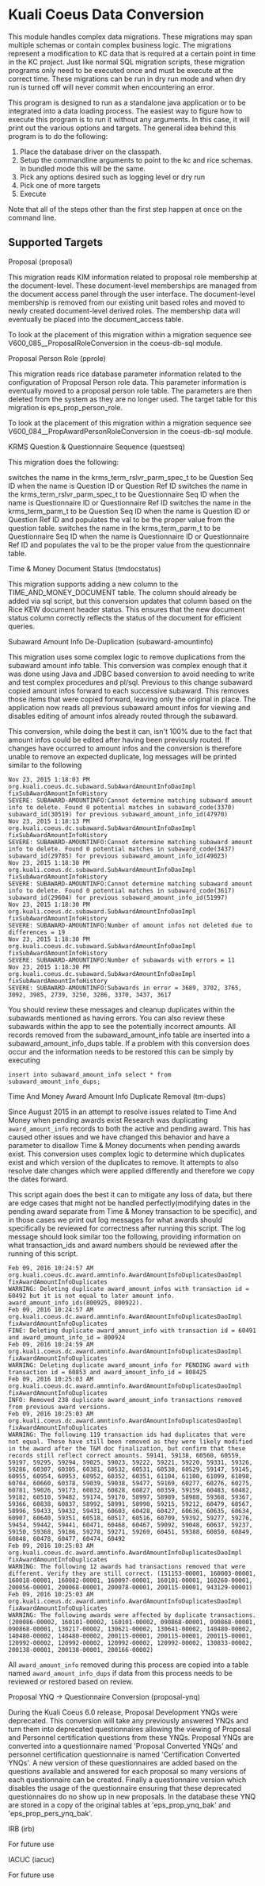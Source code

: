 # Kuali Coeus Data Conversion

This module handles complex data migrations.  These migrations may span multiple schemas or contain complex business logic.
The migrations represent a modification to KC data that is required at a certain point in time in the KC project.  Just
like normal SQL migration scripts, these migration programs only need to be executed once and must be execute at the
correct time.  These migrations can be run in dry run mode and when dry run is turned off will never commit when
encountering an error.

This program is designed to run as a standalone java application or to be integrated into a data loading process.  The
easiest way to figure how to execute this program is to run it without any arguments.  In this case, it will print out
the various options and targets.  The general idea behind this program is to do the following:

1. Place the database driver on the classpath.
2. Setup the commandline arguments to point to the kc and rice schemas.  In bundled mode this will be the same.
3. Pick any options desired such as logging level or dry run
4. Pick one of more targets
5. Execute

Note that all of the steps other than the first step happen at once on the command line.

## Supported Targets

Proposal (proposal)

This migration reads KIM information related to proposal role membership at the document-level.  These document-level
memberships are managed from the document access panel through the user interface.  The document-level membership
is removed from our existing unit based roles and moved to newly created document-level derived roles.  The membership
data will eventually be placed into the document_access table.

To look at the placement of this migration within a migration sequence see V600_085__ProposalRoleConversion in the
coeus-db-sql module.


Proposal Person Role (pprole)

This migration reads rice database parameter information related to the configuration of Proposal Person role
data.  This parameter information is eventually moved to a proposal person role table.  The parameters are then deleted
from the system as they are no longer used.  The target table for this migration is eps_prop_person_role.

To look at the placement of this migration within a migration sequence see V600_084__PropAwardPersonRoleConversion in the
coeus-db-sql module.

KRMS Question & Questionnaire Sequence (questseq)

This migration does the following:

switches the name in the krms_term_rslvr_parm_spec_t to be Question Seq ID when the name is Question ID or Question Ref ID
switches the name in the krms_term_rslvr_parm_spec_t to be Questionnaire Seq ID when the name is Questionnaire ID or Questionnaire Ref ID
switches the name in the krms_term_parm_t to be Question Seq ID when the name is Question ID or Question Ref ID and populates the val to be the proper value from the question table.
switches the name in the krms_term_parm_t to be Questionnaire Seq ID when the name is Questionnaire ID or Questionnaire Ref ID and populates the val to be the proper value from the questionnaire table.

Time & Money Document Status (tmdocstatus)

This migration supports adding a new column to the TIME_AND_MONEY_DOCUMENT table. The column should already be added via sql script, but this conversion updates that column based on the Rice KEW document header status. This ensures that the new document status column correctly reflects the status of the document for efficient queries.

Subaward Amount Info De-Duplication (subaward-amountinfo)

This migration uses some complex logic to remove duplications from the subaward amount info table. This conversion was complex enough that
it was done using Java and JDBC based conversion to avoid needing to write and test complex procedures and pl/sql. Previous to this change 
subaward copied amount infos forward to each successive subaward. This removes those items that were copied forward, leaving only the original in place. The application now reads all previous subaward amount infos for viewing and disables editing of amount infos already routed through the subaward.

This conversion, while doing the best it can, isn't 100% due to the fact that amount infos could be edited after having been previously routed. If changes have occurred to amount infos and the conversion is therefore unable to remove an expected duplicate, log messages will be printed similar to the following

```
Nov 23, 2015 1:18:03 PM org.kuali.coeus.dc.subaward.SubAwardAmountInfoDaoImpl fixSubAwardAmountInfoHistory
SEVERE: SUBAWARD-AMOUNTINFO:Cannot determine matching subaward amount info to delete. Found 0 potential matches in subaward_code(3370) subaward_id(30519) for previous subaward_amount_info_id(47970)
Nov 23, 2015 1:18:13 PM org.kuali.coeus.dc.subaward.SubAwardAmountInfoDaoImpl fixSubAwardAmountInfoHistory
SEVERE: SUBAWARD-AMOUNTINFO:Cannot determine matching subaward amount info to delete. Found 0 potential matches in subaward_code(3437) subaward_id(29785) for previous subaward_amount_info_id(49023)
Nov 23, 2015 1:18:30 PM org.kuali.coeus.dc.subaward.SubAwardAmountInfoDaoImpl fixSubAwardAmountInfoHistory
SEVERE: SUBAWARD-AMOUNTINFO:Cannot determine matching subaward amount info to delete. Found 0 potential matches in subaward_code(3617) subaward_id(29604) for previous subaward_amount_info_id(51997)
Nov 23, 2015 1:18:30 PM org.kuali.coeus.dc.subaward.SubAwardAmountInfoDaoImpl fixSubAwardAmountInfoHistory
SEVERE: SUBAWARD-AMOUNTINFO:Number of amount infos not deleted due to differences = 19
Nov 23, 2015 1:18:30 PM org.kuali.coeus.dc.subaward.SubAwardAmountInfoDaoImpl fixSubAwardAmountInfoHistory
SEVERE: SUBAWARD-AMOUNTINFO:Number of subawards with errors = 11
Nov 23, 2015 1:18:30 PM org.kuali.coeus.dc.subaward.SubAwardAmountInfoDaoImpl fixSubAwardAmountInfoHistory
SEVERE: SUBAWARD-AMOUNTINFO:Subawards in error = 3689, 3702, 3765, 3092, 3985, 2739, 3250, 3286, 3370, 3437, 3617
```

You should review these messages and cleanup duplicates within the subawards mentioned as having errors. You can also review these subawards within the app to see the potentially incorrect amounts. All records removed from the subaward_amount_info table are inserted into a subaward_amount_info_dups table. If a problem with this conversion does occur and the information needs to be restored this can be simply by executing

```
insert into subaward_amount_info select * from subaward_amount_info_dups;
```

Time And Money Award Amount Info Duplicate Removal (tm-dups)

Since August 2015 in an attempt to resolve issues related to Time And Money when pending awards exist Research was duplicating `award_amount_info` records to both the active and pending award. This has caused other issues and we have changed this behavior and have a parameter to disallow Time & Money documents when pending awards exist. This conversion uses complex logic to determine which duplicates exist and which version of the duplicates to remove. It attempts to also resolve date changes which were applied differently and therefore we copy the dates forward.

This script again does the best it can to mitigate any loss of data, but there are edge cases that might not be handled perfectly(modifying dates in the pending award separate from Time & Money transaction to be specific), and in those cases we print out log messages for what awards should specifically be reviewed for correctness after running this script. The log message should look similar too the following, providing information on what transaction_ids and award numbers should be reviewed after the running of this script.

```
Feb 09, 2016 10:24:57 AM org.kuali.coeus.dc.award.amntinfo.AwardAmountInfoDuplicatesDaoImpl fixAwardAmountInfoDuplicates
WARNING: Deleting duplicate award_amount_infos with transaction id = 60492 but it is not equal to later amount info. award_amount_info_ids(800925, 800922). 
Feb 09, 2016 10:24:57 AM org.kuali.coeus.dc.award.amntinfo.AwardAmountInfoDuplicatesDaoImpl fixAwardAmountInfoDuplicates
FINE: Deleting duplicate award_amount_info with transaction id = 60491 and award_amount_info_id = 800924
Feb 09, 2016 10:24:59 AM org.kuali.coeus.dc.award.amntinfo.AwardAmountInfoDuplicatesDaoImpl fixAwardAmountInfoDuplicates
WARNING: Deleting duplicate award_amount_info for PENDING award with transaction id = 60853 and award_amount_info_id = 808425
Feb 09, 2016 10:25:03 AM org.kuali.coeus.dc.award.amntinfo.AwardAmountInfoDuplicatesDaoImpl fixAwardAmountInfoDuplicates
INFO: Removed 238 duplicate award_amount_info transactions removed from previous award versions.
Feb 09, 2016 10:25:03 AM org.kuali.coeus.dc.award.amntinfo.AwardAmountInfoDuplicatesDaoImpl fixAwardAmountInfoDuplicates
WARNING: The following 119 transaction ids had duplicates that were not equal. These have still been removed as they were likely modified in the award after the T&M doc finalization, but confirm that these records still reflect correct amounts. 59141, 59138, 60560, 60559, 59197, 59295, 59294, 59025, 59023, 59222, 59221, 59220, 59331, 59326, 59286, 60307, 60305, 60381, 60532, 60531, 60530, 60529, 59147, 59145, 60955, 60954, 60953, 60952, 60352, 60351, 61104, 61100, 61099, 61098, 60704, 60660, 60378, 59039, 59038, 59477, 59169, 60277, 60276, 60275, 60781, 59026, 59173, 60832, 60828, 60827, 60359, 59159, 60483, 60482, 59182, 60510, 59482, 59174, 59170, 58997, 58989, 58988, 59368, 59367, 59366, 60838, 60837, 58992, 58991, 58990, 59215, 59212, 60479, 60567, 58996, 59433, 59432, 59431, 60603, 60428, 60427, 60636, 60635, 60634, 60907, 60640, 59351, 60518, 60517, 60516, 60709, 59392, 59277, 59276, 59454, 59442, 59441, 60471, 60468, 60467, 59092, 59048, 60637, 59237, 59150, 59368, 59186, 59278, 59271, 59269, 60451, 59388, 60850, 60849, 60848, 60478, 60477, 60474, 60492
Feb 09, 2016 10:25:03 AM org.kuali.coeus.dc.award.amntinfo.AwardAmountInfoDuplicatesDaoImpl fixAwardAmountInfoDuplicates
WARNING: The following 12 awards had transactions removed that were different. Verify they are still correct. (151153-00001, 160003-00001, 160018-00001, 160082-00001, 160097-00001, 160101-00001, 160260-00001, 200056-00001, 200068-00001, 200078-00001, 200115-00001, 943129-00001)
Feb 09, 2016 10:25:03 AM org.kuali.coeus.dc.award.amntinfo.AwardAmountInfoDuplicatesDaoImpl fixAwardAmountInfoDuplicates
WARNING: The following awards were affected by duplicate transactions. (200086-00002, 160101-00002, 160101-00002, 090868-00001, 090868-00001, 090868-00001, 130217-00002, 130621-00002, 130641-00002, 140480-00002, 140480-00002, 140480-00002, 200115-00001, 200115-00001, 200115-00001, 120992-00002, 120992-00002, 120992-00002, 120992-00002, 130833-00002, 200138-00001, 200138-00001, 200166-00002)
```

All `award_amount_info` removed during this process are copied into a table named `award_amount_info_dups` if data from this process needs to be reviewed or restored based on review.

Proposal YNQ -> Questionnaire Conversion (proposal-ynq)

During the Kuali Coeus 6.0 release, Proposal Development YNQs were deprecated. This conversion will take any previously answered YNQs and turn 
them into deprecated questionnaires allowing the viewing of Proposal and Personnel certification questions from these YNQs. Proposal YNQs are 
converted into a questionnaire named 'Proposal Converted YNQs' and personnel certification questionnaire is named 'Certification Converted 
YNQs'. A new version of these questionnaires are added based on the questions available and answered for each proposal so many versions of each 
questionnaire can be created. Finally a questionnaire version which disables the usage of the questionnaire ensuring that these deprecated 
questionnaires do no show up in new proposals. In the database these YNQ are stored in a copy of the original tables at 'eps_prop_ynq_bak' and 
'eps_prop_pers_ynq_bak'. 

IRB (irb)

For future use

IACUC (iacuc)

For future use


